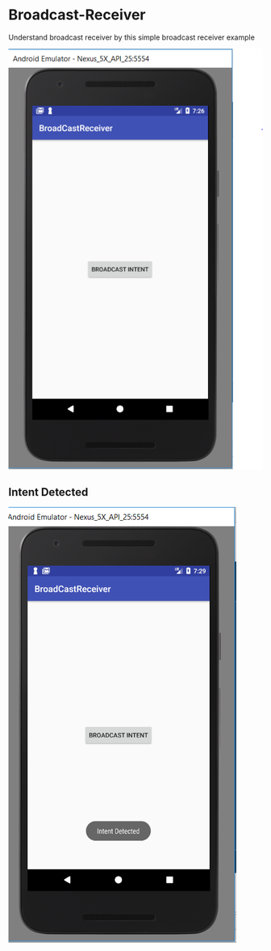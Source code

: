 # Broadcast-Receiver


Understand broadcast receiver by this simple broadcast receiver example


![](https://github.com/NikhilDhyani/Broadcast-Receiver-/blob/master/BroadcastReceiver1.PNG)

## Intent Detected

  ![](https://github.com/NikhilDhyani/Broadcast-Receiver-/blob/master/BroadcastReceiver2.PNG)
